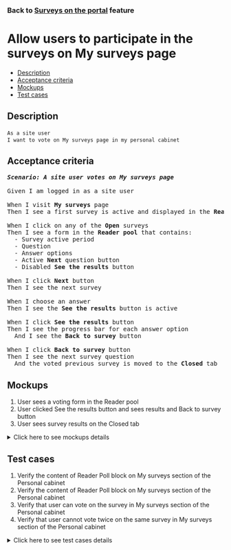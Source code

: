 ### Back to [Surveys on the portal](../../) feature

# Allow users to participate in the surveys on My surveys page

- [Description](#description)
- [Acceptance criteria](#acceptance-criteria)
- [Mockups](#mockups)
- [Test cases](#test-cases)

## Description

    As a site user
    I want to vote on My surveys page in my personal cabinet

## Acceptance criteria

<pre>
<b><i>Scenario: A site user votes on My surveys page</i></b>

Given I am logged in as a site user

When I visit <b>My surveys</b> page
Then I see a first survey is active and displayed in the <b>Reader pool</b> on the right side

When I click on any of the <b>Open</b> surveys
Then I see a form in the <b>Reader pool</b> that contains:
  - Survey active period
  - Question
  - Answer options
  - Active <b>Next</b> question button
  - Disabled <b>See the results</b> button

When I click <b>Next</b> button
Then I see the next survey

When I choose an answer
Then I see the <b>See the results</b> button is active

When I click <b>See the results</b> button
Then I see the progress bar for each answer option
  And I see the <b>Back to survey</b> button

When I click <b>Back to survey</b> button
Then I see the next survey question
  And the voted previous survey is moved to the <b>Closed</b> tab
</pre>

## Mockups

1. User sees a voting form in the Reader pool
2. User clicked See the results button and sees results and Back to survey button
3. User sees survey results on the Closed tab

<details>
  <summary>Click here to see mockups details</summary>

**1. User sees a voting form in the Reader pool:**

![User sees a voting form in the Reader pool](/products/sport_news_portal/web_application_features/surveys/images/user_voting_form.png)

**2. User clicked See the results button and sees results and Back to survey button:**

![User clicked See the results button and sees results and Back to survey button](/products/sport_news_portal/web_application_features/surveys/images/user_back_to_survey.png)

**3. User sees survey results on the Closed tab:**

![User sees survey results on the Closed tab](/products/sport_news_portal/web_application_features/surveys/images/user_closed_tab.png)

</details>

## Test cases

1. Verify the content of Reader Poll block on My surveys section of the Personal cabinet
2. Verify the content of Reader Poll block on My surveys section of the Personal cabinet
3. Verify that user can vote on the survey in My surveys section of the Personal cabinet
4. Verify that user cannot vote twice on the same survey in My surveys section of the Personal cabinet

<details>
  <summary>Click here to see test cases details</summary>

### **#1. Verify the content of Reader Poll block on My surveys section of the Personal cabinet**

|Preconditions|Steps|Expected result
--------------|-----|----------
|- Log in by user account</br>- User is on <b>My surveys</b> section -> <b>Open</b> tab</br>- There is a published survey|1) Click on any survey</br>2) Examine the content of the <b>Reader pool</b> section|1) The appropriate <b>Reader pool</b> block appears on the right side</br>2) There is a name of the survey, the date range for voting, answer variants without preselection, active <b>Next</b> button, and disabled <b>See the results</b> button|

### **#2. Verify the content of Reader Poll block on My surveys section of the Personal cabinet**

|Preconditions|Steps|Expected result
--------------|-----|----------
|- Log in by user account</br>- User is on <b>My surveys</b> section -> <b>Open</b> tab</br>- There is a published survey|1) Click on any survey</br>2) Examine the content of the <b>Reader pool</b> section|1) The appropriate <b>Reader pool</b> block appears on the right side</br>2) There is a question of the survey, the date range for voting, answer variants without preselection, active <b>Next</b> button, and disabled <b>See the results</b> button|

### **#3. Verify that user can vote on the survey in My surveys section of the Personal cabinet**

|Preconditions|Steps|Expected result
--------------|-----|----------
|- Log in by user account</br>- User is on <b>My surveys</b> section -> <b>Open</b> tab</br>- There is a published survey|1) Click on any survey</br>2) Select an answer</br>3) Click <b>See the result</b></br>4) Click <b>Back to survey</b>|2) The answer is calculated. <b>See the result</b> button is active</br>3) Results of all users voting is shown</br>4) <b>Reader pool</b> for the survey is shown|

### **#4. Verify that user cannot vote twice on the same survey in My surveys section of the Personal cabinet**

|Preconditions|Steps|Expected result
--------------|-----|----------
|- Log in by user account</br>- User is on <b>My surveys</b> section -> <b>Open</b> tab</br>- There is a published survey</br>- User already voted for this survey|1) Examine the <b>Reader pool</b> section|1) Results of all users voting are shown. The <b>Next</b> button is present|

</details>
